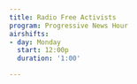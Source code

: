 ```yaml
---
title: Radio Free Activists
program: Progressive News Hour
airshifts:
- day: Monday
  start: 12:00p
  duration: '1:00'

---
```

